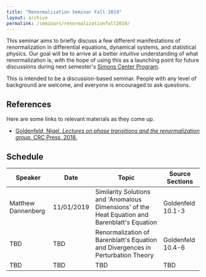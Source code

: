 ```yaml
---
title: "Renormalization Seminar Fall 2019"
layout: archive
permalink: /seminars/renormalizationfall2019/
---
```


This seminar aims to briefly discuss a few different manifestations of renormalization in differential equations, dynamical systems, and statistical physics.  Our goal will be to arrive at a better _intuitive_ understanding of what renormalization is, with the hope of using this as a launching point for future discussions during next semester's [Simons Center Program](http://scgp.stonybrook.edu/archives/29517).  

This is intended to be a discussion-based seminar.  People with any level of background are welcome, and everyone is encouraged to ask questions.

## References

Here are some links to relevant materials as they come up.

  * [Goldenfeld, Nigel. _Lectures on phase transitions and the renormalization group._ CRC Press, 2018.](https://www.amazon.com/Lectures-Transitions-Renormalization-Frontiers-Physics-ebook/dp/B07B9Y5YFG)


## Schedule

| Speaker   | Date   | Topic      | Source Sections |
| --------         | ------ | ------------------------------------------------------------ | -------- |
| Matthew Dannenberg    | 11/01/2019   | Similarity Solutions and 'Anomalous Dimensions' of the Heat Equation and Barenblatt's Equation | Goldenfeld 10.1-3 |
| TBD   | TBD  | Renormalization of Barenblatt's Equation and Divergences in Perturbation Theory | Goldenfeld 10.4-6    |
| TBD   | TBD   | TBD  | TBD                 |

